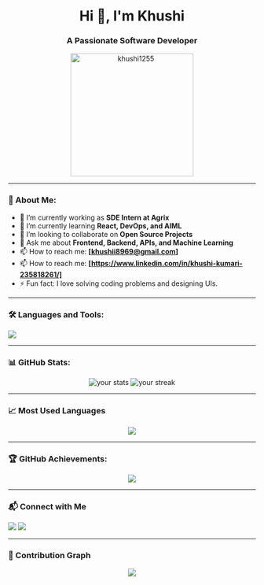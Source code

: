 <h1 align="center">Hi 👋, I'm Khushi</h1>
<h3 align="center">A Passionate Software Developer</h3>

<p align="center">
  <img src="https://static.vecteezy.com/system/resources/previews/028/597/534/large_2x/young-cartoon-female-avatar-student-character-wearing-eyeglasses-file-no-background-ai-generated-png.png?username=khushi1255&label=Profile%20views&color=0e75b6&style=flat" alt="khushi1255" width="250"/>
</p>


---

### 🚀 About Me:

- 🔭 I’m currently working as **SDE Intern at Agrix**
- 🌱 I’m currently learning **React, DevOps, and AIML**
- 👯 I’m looking to collaborate on **Open Source Projects**
- 💬 Ask me about **Frontend, Backend, APIs, and Machine Learning**
- 📫 How to reach me: **[khushii8969@gmail.com]**
- 📫 How to reach me: **[https://www.linkedin.com/in/khushi-kumari-235818261/]**
- ⚡ Fun fact: I love solving coding problems and designing UIs.

---

### 🛠️ Languages and Tools:
<p align="left">
  <img src="https://skillicons.dev/icons?i=html,css,js,ts,react,nodejs,ajax,express,python,c,cpp,mysql,mongodb,git,github,linux,postman&theme=dark" />
</p>

---

### 📊 GitHub Stats:
<p align="center">
  <img src="https://github-readme-stats.vercel.app/api?username=khushi1255&show_icons=true&theme=radical" alt="your stats" />
  <img src="https://github-readme-streak-stats.herokuapp.com/?user=khushi1255&theme=radical" alt="your streak" />
</p>

---

### 📈 Most Used Languages
<p align="center">
  <img src="https://github-readme-stats.vercel.app/api/top-langs/?username=khushi1255&layout=compact&theme=radical" />
</p>

---

### 🏆 GitHub Achievements:
<p align="center">
  <img src="https://github-profile-trophy.vercel.app/?username=khushi1255&theme=onestar&column=8" />
</p>

---

### 📬 Connect with Me
<p align="left">
  <a href="khushii8969@gmail.com"><img src="https://img.shields.io/badge/Gmail-red?style=for-the-badge&logo=gmail&logoColor=white" /></a>
  <a href="https://www.linkedin.com/in/khushi-kumari-235818261/" target="blank"><img src="https://img.shields.io/badge/LinkedIn-blue?style=for-the-badge&logo=linkedin&logoColor=white" /></a>
</p>

---

### 📅 Contribution Graph
<p align="center">
  <img src="https://github-readme-activity-graph.vercel.app/graph?username=khushi1255&theme=github-compact" />
</p>
